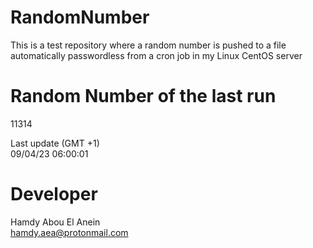 # RandomNumber    
This is a test repository where a random number is pushed to a file automatically passwordless from a cron job in my Linux CentOS server    
# Random Number of the last run   
11314
      
Last update (GMT +1)    
09/04/23 06:00:01
# Developer    
Hamdy Abou El Anein   
hamdy.aea@protonmail.com
